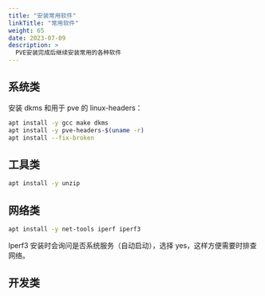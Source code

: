 ```yaml
---
title: "安装常用软件"
linkTitle: "常用软件"
weight: 65
date: 2023-07-09
description: >
  PVE安装完成后继续安装常用的各种软件
---
```




## 系统类

安装 dkms 和用于 pve 的 linux-headers：

```bash
apt install -y gcc make dkms
apt install -y pve-headers-$(uname -r)
apt install --fix-broken
```





## 工具类

```bash
apt install -y unzip 
```



## 网络类



```bash
apt install -y net-tools iperf iperf3
```

Iperf3 安装时会询问是否系统服务（自动启动），选择 yes，这样方便需要时排查网络。



## 开发类

